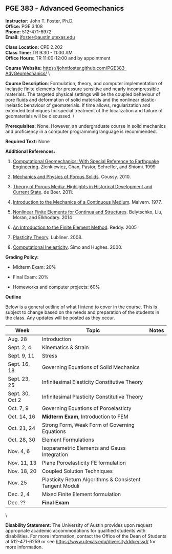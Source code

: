 ## PGE 383 - Advanced Geomechanics


**Instructor:** John T. Foster, Ph.D. \
**Office:** PGE 3.108 \
**Phone:** 512-471-6972 \
**Email:** [jfoster@austin.utexas.edu](mailto:jfoster@austin.utexas.com)


**Class Location:** CPE 2.202 \
**Class Time:** TR 9:30 - 11:00 AM \
**Office Hours:** TR 11:00-12:00 and by appointment


**Course Website:** <https://johntfoster.github.com/PGE383-AdvGeomechanics/> \


**Course Description**: Formulation, theory, and computer implementation of inelastic finite elements for pressure sensitive and nearly incompressible materials. The targeted physical settings will be the coupled behaviour of pore fluids and deformation of solid materials and the nonlinear elastic-inelastic behaviour of geomaterials.  If time allows, regularization and extended techniques for special treatment of the localization and failure of geomaterials will be discussed. \


**Prerequisites:** None.  However, an undergraduate course in solid mechanics and proficiency in a computer programming language is recommended.


**Required Text:** None 


**Additional References:**
  
1. [Computational Geomechanics: With Special Reference to Earthquake Engineering](https://www.amazon.com/Computational-Geomechanics-Reference-Earthquake-Engineering/dp/0471982857). Zienkiewicz, Chan, Pastor, Schrefler, and Shiomi. 1999

1. [Mechanics and Physics of Porous Solids](https://www.amazon.com/Mechanics-Physics-Porous-Solids-Olivier/dp/0470721359/ref=sr_1_fkmr1_1?ie=UTF8&qid=1408120522&sr=8-1-fkmr1&keywords=Coussy%2C+%E2%80%9CMechanics+and+Physics+of+Porous+Solids%E2%80%9D). Coussy. 2010.

1. [Theory of Porous Media: Highlights in Historical Development and Current State](https://www.amazon.com/Theory-Porous-Media-Highlights-Development/dp/3642640621/ref=sr_1_2?s=books&ie=UTF8&qid=1407806176&sr=1-2&keywords=porous+media+de+boer). de Boer. 2011.

1. [Introduction to the Mechanics of a Continuous Medium](https://www.amazon.com/Introduction-Mechanics-Continuous-Lawrence-Malvern/dp/0134876032/ref=sr_1_1?s=books&ie=UTF8&qid=1407806319&sr=1-1&keywords=continuum+mechanics+malvern). Malvern. 1977.

1. [Nonlinear Finite Elements for Continua and Structures](https://www.amazon.com/Nonlinear-Finite-Elements-Continua-Structures/dp/1118632702/ref=sr_1_1?s=books&ie=UTF8&qid=1407805797&sr=1-1&keywords=nonlinear+finite+elements+for+continua+and+structures). Belytschko, Liu, Moran, and Elkhodary. 2014

1. [An Introduction to the Finite Element Method](https://www.amazon.com/s/ref=nb_sb_noss?url=search-alias%3Dstripbooks&field-keywords=finite%20elements%20reddy). Reddy. 2005

1. [Plasticity Theory](https://www.amazon.com/Plasticity-Theory-Dover-Books-Engineering/dp/0486462900/ref=sr_1_1?ie=UTF8&qid=1408120240&sr=8-1&keywords=plasticity+lubliner). Lubliner. 2008.

1. [Computational Inelasticity](https://www.amazon.com/Computational-Inelasticity-Interdisciplinary-Applied-Mathematics/dp/0387975209/ref=sr_1_1?ie=UTF8&qid=1408120292&sr=8-1&keywords=computational+inelasticity). Simo and Hughes. 2000.


**Grading Policy:**

 * Midterm Exam: 20%

 * Final Exam: 20%

 * Homeworks and computer projects: 60%


**Outline**

Below is a general outline of what I intend to cover in the course.  This is subject to change based on the needs and preparation of the students in the class.  Any updates will be posted as they occur.

| Week            | Topic               | Notes     |
|-----------------|---------------------|-----------|
| Aug. 28         | Introduction        |           |
| Sept. 2, 4      | Kinematics & Strain |           |
| Sept. 9, 11     | Stress              |           |
| Sept. 16, 18    | Governing Equations of Solid Mechanics |  |
| Sept. 23, 25    | Infinitesimal Elasticity Constitutive Theory  |  |
| Sept. 30, Oct 2 | Infinitesimal Plasticity Constitutive Theory  |  |
| Oct. 7, 9       | Governing Equations of Poroelasticty |  |
| Oct. 14, 16     | **Midterm Exam**, Introduction to FEM  | |
| Oct. 21, 24     | Strong Form, Weak Form of Governing Equations | |
| Oct. 28, 30     | Element Formulations | |
| Nov. 4, 6       | Isoparametric Elements and Gauss Integration | |
| Nov. 11, 13     | Plane Poroelasticity FE formulation | |
| Nov. 18, 20     | Coupled Solution Techniques | |
| Nov. 25         | Plasticity Return Algorithms & Consistent Tangent Moduli| |
| Dec. 2, 4       | Mixed Finite Element formulation | |
| Dec. ??         | **Final Exam** | |


\


**Disability Statement:** The University of Austin provides upon request appropriate academic accommodations for qualified students with disabilities. For more information, contact the Office of the Dean of Students at 512-471-6259 or see <https://www.utexas.edu/diversity/ddce/ssd/> for more information.
